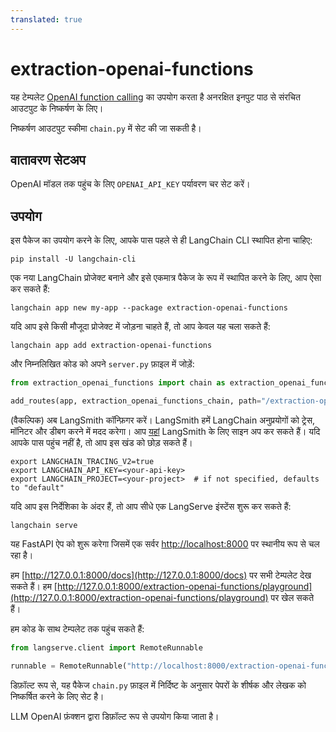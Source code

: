 ```yaml
---
translated: true
---
```


# extraction-openai-functions

यह टेम्पलेट [OpenAI function calling](https://python.langchain.com/docs/modules/chains/how_to/openai_functions) का उपयोग करता है अनरक्षित इनपुट पाठ से संरचित आउटपुट के निष्कर्षण के लिए।

निष्कर्षण आउटपुट स्कीमा `chain.py` में सेट की जा सकती है।

## वातावरण सेटअप

OpenAI मॉडल तक पहुंच के लिए `OPENAI_API_KEY` पर्यावरण चर सेट करें।

## उपयोग

इस पैकेज का उपयोग करने के लिए, आपके पास पहले से ही LangChain CLI स्थापित होना चाहिए:

```shell
pip install -U langchain-cli
```

एक नया LangChain प्रोजेक्ट बनाने और इसे एकमात्र पैकेज के रूप में स्थापित करने के लिए, आप ऐसा कर सकते हैं:

```shell
langchain app new my-app --package extraction-openai-functions
```

यदि आप इसे किसी मौजूदा प्रोजेक्ट में जोड़ना चाहते हैं, तो आप केवल यह चला सकते हैं:

```shell
langchain app add extraction-openai-functions
```

और निम्नलिखित कोड को अपने `server.py` फ़ाइल में जोड़ें:

```python
from extraction_openai_functions import chain as extraction_openai_functions_chain

add_routes(app, extraction_openai_functions_chain, path="/extraction-openai-functions")
```

(वैकल्पिक) अब LangSmith कॉन्फ़िगर करें।
LangSmith हमें LangChain अनुप्रयोगों को ट्रेस, मॉनिटर और डीबग करने में मदद करेगा।
आप [यहां](https://smith.langchain.com/) LangSmith के लिए साइन अप कर सकते हैं।
यदि आपके पास पहुंच नहीं है, तो आप इस खंड को छोड़ सकते हैं।

```shell
export LANGCHAIN_TRACING_V2=true
export LANGCHAIN_API_KEY=<your-api-key>
export LANGCHAIN_PROJECT=<your-project>  # if not specified, defaults to "default"
```

यदि आप इस निर्देशिका के अंदर हैं, तो आप सीधे एक LangServe इंस्टेंस शुरू कर सकते हैं:

```shell
langchain serve
```

यह FastAPI ऐप को शुरू करेगा जिसमें एक सर्वर [http://localhost:8000](http://localhost:8000) पर स्थानीय रूप से चल रहा है।

हम [http://127.0.0.1:8000/docs](http://127.0.0.1:8000/docs) पर सभी टेम्पलेट देख सकते हैं।
हम [http://127.0.0.1:8000/extraction-openai-functions/playground](http://127.0.0.1:8000/extraction-openai-functions/playground) पर खेल सकते हैं।

हम कोड के साथ टेम्पलेट तक पहुंच सकते हैं:

```python
from langserve.client import RemoteRunnable

runnable = RemoteRunnable("http://localhost:8000/extraction-openai-functions")
```

डिफ़ॉल्ट रूप से, यह पैकेज `chain.py` फ़ाइल में निर्दिष्ट के अनुसार पेपरों के शीर्षक और लेखक को निष्कर्षित करने के लिए सेट है।

LLM OpenAI फ़ंक्शन द्वारा डिफ़ॉल्ट रूप से उपयोग किया जाता है।
